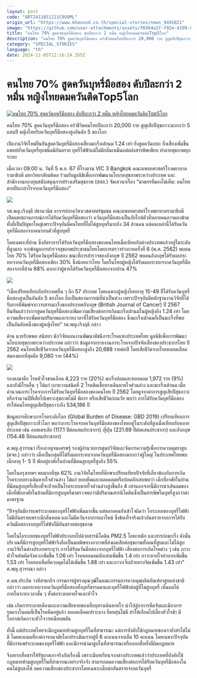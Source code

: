 ```yaml
---
layout: post
code: "ART2411051211C0UOML"
origin_url: "https://www.khaosod.co.th/special-stories/news_9491821"
image: "https://github.com/user-attachments/assets/f6994e2f-f92e-4199-845f-0ae54dc8f813"
title: "คนไทย 70% สูดควันบุหรี่มือสอง ดับปีละกว่า 2 หมื่น หญิงไทยดมควันติดTop5โลก"
description: "คนไทย 70% สูดควันบุหรี่มือสอง คร่าชีวิตคนไทยปีละกว่า 20,000 ราย สูญเสียปีสุขภาวะมากกว่า 5 แสนปี หญิงไทยรับควันบุหรี่มือสองสูงอันดับ 5 ของโลก"
category: "SPECIAL_STORIES"
language: "th"
date: 2024-11-05T12:16:14.355Z
---
```


# คนไทย 70% สูดควันบุหรี่มือสอง ดับปีละกว่า 2 หมื่น หญิงไทยดมควันติดTop5โลก

[![คนไทย 70% สูดควันบุหรี่มือสอง ดับปีละกว่า 2 หมื่น หญิงไทยดมควันติดTop5โลก](https://www.khaosod.co.th/wpapp/uploads/2024/11/cicaraet-4w.jpg "คนไทย 70% สูดควันบุหรี่มือสอง ดับปีละกว่า 2 หมื่น หญิงไทยดมควันติดTop5โลก")](https://www.khaosod.co.th/wpapp/uploads/2024/11/cicaraet-4w.jpg)

คนไทย 70% สูดควันบุหรี่มือสอง คร่าชีวิตคนไทยปีละกว่า 20,000 ราย สูญเสียปีสุขภาวะมากกว่า 5 แสนปี หญิงไทยรับควันบุหรี่มือสองสูงอันดับ 5 ของโลก

เปิดงานวิจัยใหม่ยืนยันสูดควันบุหรี่มือสองเสี่ยงมะเร็งเต้านม 1.24 เท่า ยิ่งสูดควันเยอะ ยิ่งเสี่ยงเพิ่มขึ้น แพทย์ย้ำควันบุหรี่ทุกชนิดมีอันตราย บุหรี่ไฟฟ้าแม้ไม่มีกลิ่นเหม็นแต่แฝงสารพิษเพียบ ทำลายสุขภาพทุกระบบ

เมื่อเวลา 09.00 น. วันที่ 5 พ.ย. 67 ที่โรงแรม VIC 3 Bangkok คณะแพทยศาสตร์โรงพยาบาลรามาธิบดี มหาวิทยาลัยมหิดล ร่วมกับมูลนิธิเพื่อการพัฒนานโยบายสุขภาพระหว่างประเทศ และสำนักงานกองทุนสนับสนุนการสร้างเสริมสุขภาพ (สสส.) จัดเสวนาเรื่อง “ฆาตกรที่มองไม่เห็น: คนไทยตายปีละเท่าไรจากควันบุหรี่มือสอง”

[![](https://www.khaosod.co.th/wpapp/uploads/2024/11/79356016.jpg)](https://www.khaosod.co.th/wpapp/uploads/2024/11/79356016.jpg)

รศ.พญ.เริงฤดี ปธานวนิช อาจารย์ภาควิชาเวชศาสตร์ชุมชน คณะแพทยศาสตร์โรงพยาบาลรามาธิบดี เปิดเผยสถานการณ์การได้รับควันบุหรี่มือสองว่า ควันบุหรี่มือสองเป็นภัยใกล้ตัวที่หลายคนอาจมองข้าม ทั้งที่เป็นปัญหาใหญ่เพราะปัจจุบันมีคนไทยที่ไม่ได้สูบบุหรี่มากถึง 34 ล้านคน แต่คนเหล่านี้ได้รับควันบุหรี่มือสองจากคนรอบตัวที่สูบบุหรี่

โดยเฉพาะที่บ้าน ซึ่งอัตราการได้รับควันบุหรี่มือสองของคนไทยเมื่อเทียบกับต่างประเทศแล้วอยู่ในระดับที่สูงมาก จากข้อมูลการสำรวจสุขภาพประชาชนไทยโดยการตรวจร่างกายครั้งที่ 6 (พ.ศ. 2562) พบคนไทย 70% ได้รับควันบุหรี่มือสอง ขณะที่การสำรวจของอังกฤษ ปี 2562 พบคนอังกฤษได้รับผลกระทบจากควันบุหรี่มือสองเพียง 30% ซึ่งน้อยกว่าไทย โดยในไทยผู้หญิงได้รับผลกระทบจากควันบุหรี่มือสองจากที่บ้าน 68% มากกว่าผู้ชายได้รับควันบุหรี่มือสองจากบ้าน 47%

[![](https://www.khaosod.co.th/wpapp/uploads/2024/11/9339754_0.jpg)](https://www.khaosod.co.th/wpapp/uploads/2024/11/9339754_0.jpg)

“เมื่อเปรียบเทียบกับประเทศอื่น ๆ อีก 57 ประเทศ โดยเฉพาะผู้หญิงไทยอายุ 15-49 ปีได้รับควันบุหรี่มือสองสูงเป็นอันดับ 5 ของโลก ถือเป็นสถานการณ์ที่น่าเป็นห่วง เพราะปัจจุบันมีหลักฐานงานวิจัยที่ได้รับการตีพิมพ์จากวารสารมะเร็งของประเทศอังกฤษ (British Journal of Cancer) ปี 2567 ยืนยันแล้วว่าการสูดควันบุหรี่มือสองเพิ่มความเสี่ยงต่อการเกิดมะเร็งเต้านมในผู้หญิงถึง 1.24 เท่า โดยความเสี่ยงจะเพิ่มตามปริมาณและระยะเวลาที่ได้รับควันบุหรี่มือสอง ซึ่งมะเร็งเต้านมก็เป็นมะเร็งที่พบเป็นอันดับหนึ่งของผู้หญิงไทย” รศ.พญ.เริงฤดี กล่าว

ด้าน นายรักษพล สนิทยา นักวิจัยแผนงานพัฒนาดัชนีภาระโรคแห่งประเทศไทย มูลนิธิเพื่อการพัฒนานโยบายสุขภาพระหว่างประเทศ กล่าวว่า ข้อมูลจากรายงานภาระโรคจากปัจจัยเสี่ยงของประชากรไทย ปี 2562 คนไทยเสียชีวิตจากควันบุหรี่มือสองสูงถึง 20,688 รายต่อปี โดยเสียชีวิตจากโรคหลอดเลือดสมองมากที่สุดคือ 9,080 ราย (44%)

[![](https://www.khaosod.co.th/wpapp/uploads/2024/11/79339758_0.jpg)](https://www.khaosod.co.th/wpapp/uploads/2024/11/79339758_0.jpg)

รองลงมาคือ โรคหัวใจขาดเลือด 4,223 ราย (20%) มะเร็งปอดและหลอดลม 1,972 ราย (9%) และยังมีโรคอื่น ๆ ได้แก่ เบาหวานชนิดที่ 2 โรคติดเชื้อทางเดินหายใจส่วนล่าง และมะเร็งเต้านม เมื่อคำนวณภาระโรคจากการได้รับควันบุหรี่มือสองของคนไทย ปี 2562 โดยดูจากค่าการสูญเสียปีสุขภาวะ หรือจำนวนปีที่เสียไปเพราะสุขภาพไม่ดี พิการ หรือเสียชีวิตก่อนวัย พบว่า การได้รับควันบุหรี่มือสองทำให้คนไทยสูญเสียปีสุขภาวะถึง 534,186 ปี

ข้อมูลการศึกษาภารโรคระดับโลก (Global Burden of Disease: GBD 2019) เปรียบเทียบการสูญเสียปีสุขภาวะทั่วโลก พบว่าภาระโรคจากควันบุหรี่มือสองของไทยอยู่ในระดับที่สูงเมื่อเทียบกับหลายประเทศ เช่น ออสเตรเลีย (117.1 ปีต่อแสนประชากร) ญี่ปุ่น (221.69 ปีต่อแสนประชากร) และอังกฤษ (154.48 ปีต่อแสนประชากร)

ศ.พญ.สุวรรณา เรืองกาญจนเศรษฐ์ รองผู้อำนวยการศูนย์วิจัยและจัดการความรู้เพื่อการควบคุมยาสูบ (ศจย.) กล่าวว่า เด็กเป็นกลุ่มที่ได้รับผลกระทบจากควันบุหรี่มือสองมากกว่าผู้ใหญ่ ในประเทศไทยพบเด็กอายุ 1- 5 ปี พักอยู่อาศัยในบ้านที่มีคนสูบบุหรี่สูงถึง 55%

โดยในกรุงเทพฯ พบมากที่สุด 62% งานวิจัยในไทยที่ศึกษาเปรียบเทียบปัจจัยที่เกี่ยวข้องกับการเกิดโรคระบบทางเดินหายใจส่วนล่าง ได้แก่ หอบหืดและหลอดลมหรือปอดอักเสบพบว่า เด็กที่อาศัยในบ้านที่มีคนสูบบุหรี่เสี่ยงที่จะป่วยเป็นโรคระบบหายใจส่วนล่างสูงขึ้นถึง 4 เท่านอกจากนี้มีการนำเส้นผมของเด็กที่พักอาศัยในบ้านที่มีการสูบบุหรี่มาตรวจพบว่ามีปริมาณสารนิโคตินซึ่งเป็นสารพิษในบุหรี่สูงกว่าค่ามาตรฐาน

“ปัจจุบันมีการแพร่ระบาดของบุหรี่ไฟฟ้าเพิ่มมากขึ้น แต่หลายคนยังเข้าใจผิดว่า ไอระเหยของบุหรี่ไฟฟ้าไม่มีอันตรายเพราะมีกลิ่นหอม และไม่มีควันจากการเผาไหม้ ซึ่งข้อเท็จจริงแล้วอันตรายจากการได้รับควันมือสองจากบุหรี่ไฟฟ้าก็มีอันตรายต่อสุขภาพ

โดยในไอระเหยของบุหรี่ไฟฟ้าประกอบไปด้วยสารนิโคติน PM2.5 โลหะหนัก และสารก่อมะเร็ง ดังนั้นบริเวณที่มีการสูบบุหรี่ไฟฟ้าจึงถือเป็นมลพิษทางอากาศที่ส่งผลเสียต่อสุขภาพทั้งคนที่สูบและไม่ได้สูบ งานวิจัยในต่างประเทศระบุว่า การได้รับควันมือสองจากบุหรี่ไฟฟ้า เสี่ยงต่อการเกิดโรคต่าง ๆ เช่น ภาวะหัวใจเต้นผิดจังหวะเพิ่มขึ้น 1.06 เท่า โรคหลอดลมอักเสบเพิ่มขึ้น 1.4 เท่า ภาวะหายใจลำบากเพิ่มขึ้น 1.53 เท่า โรคหอบหืดที่ควบคุมไม่ได้เพิ่มขึ้น 1.88 เท่า และภาวะเจ็บป่วยทางจิตเพิ่มขึ้น 1.43 เท่า” ศ.พญ.สุวรรณา กล่าว

ศ.นพ.ประกิต วาทีสาธกกิจ กรรมการผู้ทรงคุณวุฒิในคณะกรรมการควบคุมผลิตภัณฑ์ยาสูบแห่งชาติ กล่าวว่า ผลกระทบจากควันบุหรี่มือสองทั้งบุหรี่ธรรมดาและบุหรี่ไฟฟ้าต่อผู้ที่ไม่สูบบุหรี่ เห็นผลได้ภายในระยะเวลาสั้น ๆ ทั้งต่อระบบหายใจและหัวใจ

เช่น เกิดการระคายเคืองและความเสียหายของเยื่อบุทางเดินหายใจ นำไปสู่อาการหืดจับและมีอาการรุนแรงในคนที่เป็นโรคหืดอยู่แล้ว หลอดเลือดเปราะบาง ยืดหยุ่นไม่ดี ทำให้เลือดไปเลี้ยงหัวใจช้า มีโอกาสเกิดภาวะหัวใจวายเฉียบพลัน

ทั้งนี้ แม้ประเทศไทยจะมีกฎหมายห้ามสูบบุหรี่ในที่สาธารณะ แต่การบังคับใช้กฎหมายของเรายังทำได้ไม่ดี โดยคะแนนที่องค์การอนามัยโลกประเมินเราอยู่ที่ 6 คะแนนจากเต็ม 10 คะแนน โดยเฉพาะปัจจุบันที่มีการแพร่ระบาดของบุหรี่ไฟฟ้า และมีการนำมาสูบในที่สาธารณะหรือออกสื่อทั้งที่ผิดกฎหมาย

จึงอยากสื่อสารให้รัฐบาลเอาจริงกับเรื่องนี้ เพราะมีบทเรียนจากต่างประเทศแล้วว่าประเทศที่บังคับใช้กฎหมายห้ามสูบบุหรี่ในที่สาธารณะอย่างจริงจัง สามารถลดความเสี่ยงต่อการได้รับควันบุหรี่มือสองในคนไม่สูบลงได้ ลดความเสี่ยงของประชากรโดยเฉพาะเด็กต่ออันตรายจากควันบุหรี่